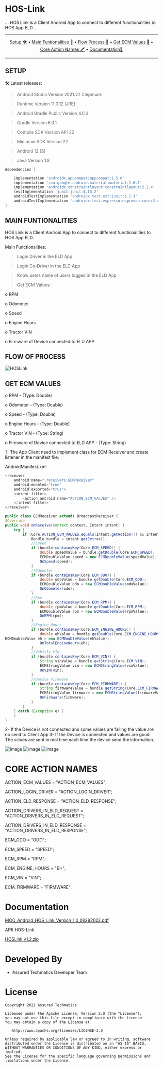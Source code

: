 # HOS-Link

... HOS Link is a Client Android App to connect to different functionalities to HOS App ELD....

-------

<p align="center">
    <a href="#setup">Setup 🛠️</a> &bull;
    <a href="#main-funtionalities">Main Funtionalities 🚀</a> &bull;
    <a href="#flow-of-process">Flow Process 🧬</a> &bull;
    <a href="#get-ecm-values">Get ECM Values 📖</a> &bull;
    <a href="#core-action-names">Core Action Names 🖍️</a> &bull;
    <a href="#documentation">Documentation📖</a>
</p>

-------

## SETUP

🛠️ Latest releases:

>	Android Studio Version 2021.2.1 Chipmunk

>	Runtime Version 11.0.12 (JRE)

>	Android Gradle Public Version 4.0.2

>	Gradle Version 6.0.1

>	Compile SDK Version API 32

>	Minimum SDK Version 22

>	Android 12 (S)

>	Java Version 1.8

```gradle
dependencies {

    implementation 'androidx.appcompat:appcompat:1.5.0'
    implementation 'com.google.android.material:material:1.6.1'
    implementation 'androidx.constraintlayout:constraintlayout:2.1.4'
    testImplementation 'junit:junit:4.13.2'
    androidTestImplementation 'androidx.test.ext:junit:1.1.3'
    androidTestImplementation 'androidx.test.espresso:espresso-core:3.4.0'
}
```

## MAIN FUNTIONALITIES

HOS Link is a Client Android App to connect to different functionalities to HOS App ELD.

Main Functionalities:

>	Login Driver in the ELD App

>	Login Co-Driver in the ELD App

>	Know users name of users logged in the ELD App

>	Get ECM Values:

o	RPM

o	Odometer

o	Speed

o	Engine Hours

o	Tractor VIN

o	Firmware of Device connected to ELD APP

## FLOW OF PROCESS

![HOSLink](https://user-images.githubusercontent.com/15363215/187051132-0fc9e67f-d65c-4a8d-94e3-0bc3d946623e.PNG)


## GET ECM VALUES

o	RPM - (Type: Double)

o	Odometer - (Type: Double)

o	Speed - (Type: Double)

o	Engine Hours - (Type: Double)

o	Tractor VIN - (Type: String)

o	Firmware of Device connected to ELD APP - (Type: String)

1-	The App Client need to implement class for ECM Receiver and create listener in the manifest file:

AndroidManifest.xml

```java
<receiver
    android:name=".receivers.ECMReceiver"
    android:enabled="true"
    android:exported="true">
    <intent-filter>
        <action android:name="ACTION_ECM_VALUES" />
    </intent-filter>
</receiver>

public class ECMReceiver extends BroadcastReceiver {
@Override
public void onReceive(Context context, Intent intent) {
    try {
        if (Core.ACTION_ECM_VALUES.equals(intent.getAction()) && intent.getExtras() != null) {
            Bundle bundle = intent.getExtras();
            //Speed
            if (bundle.containsKey(Core.ECM_SPEED)) {
                double speedValue = bundle.getDouble(Core.ECM_SPEED);
                ECMDoubleValue speed = new ECMDoubleValue(speedValue);
                OnSpeed(speed);
            }
            //Odometer
            if (bundle.containsKey(Core.ECM_ODO)) {
                double odoValue = bundle.getDouble(Core.ECM_ODO);
                ECMDoubleValue odo = new ECMDoubleValue(odoValue);
                OnOdometer(odo);
            }
            //Rpm
            if (bundle.containsKey(Core.ECM_RPM)) {
                double rpmValue = bundle.getDouble(Core.ECM_RPM);
                ECMDoubleValue rpm = new ECMDoubleValue(rpmValue);
                OnRPM(rpm);
            }
            //Engine Hours
            if (bundle.containsKey(Core.ECM_ENGINE_HOURS)) {
                double ehValue = bundle.getDouble(Core.ECM_ENGINE_HOURS);
ECMDoubleValue eh = new ECMDoubleValue(ehValue);
                OnTotalEngineHours(eh);
            }
            //Vehicle VIN
            if (bundle.containsKey(Core.ECM_VIN)) {
                String vinValue = bundle.getString(Core.ECM_VIN);
                ECMStringValue vin = new ECMStringValue(vinValue);
                OnVIN(vin);
            }
            //Device Firmware
            if (bundle.containsKey(Core.ECM_FIRMWARE)) {
                String firmwareValue = bundle.getString(Core.ECM_FIRMWARE);
                ECMStringValue firmware = new ECMStringValue(firmwareValue);
                OnFirmware(firmware);
            }
        }
    } catch (Exception e) {
    }
}


```

2-	If the Device is not connected and some values are failing the value are no send to Client App
3-	If the Device is connected and values are good. The values are sent in real time each time the device send the information.

![image](https://user-images.githubusercontent.com/15363215/187050951-c88f7ddf-33f3-40cc-83e4-3f0d35ed40b2.png)
![image](https://user-images.githubusercontent.com/15363215/187050952-90a3d800-a462-4e21-815d-7ed62b6c57a8.png)
![image](https://user-images.githubusercontent.com/15363215/187050957-78b3493f-238a-489e-9583-a5217c02a40b.png)



# CORE ACTION NAMES

ACTION_ECM_VALUES = "ACTION_ECM_VALUES";

ACTION_LOGIN_DRIVER = "ACTION_LOGIN_DRIVER";

ACTION_ELD_RESPONSE = "ACTION_ELD_RESPONSE";

ACTION_DRIVERS_IN_ELD_REQUEST = "ACTION_DRIVERS_IN_ELD_REQUEST";

ACTION_DRIVERS_IN_ELD_RESPONSE = "ACTION_DRIVERS_IN_ELD_RESPONSE";

ECM_ODO = "ODO";

ECM_SPEED = "SPEED";

ECM_RPM = "RPM";

ECM_ENGINE_HOURS = "EH";

ECM_VIN = "VIN";

ECM_FIRMWARE = "FIRMWARE";

# Documentation


[MOO_Android_HOS_Link_Version_1.0_08282022.pdf](https://github.com/assuredtracking/HOS-Link/files/9509049/MOO_Android_HOS_Link_Version_1.0_08282022.pdf)

APK HOS-Link

[HOSLink v1.2.zip](https://github.com/assuredtracking/HOS-Link/files/9509050/HOSLink.v1.2.zip)

# Developed By

- Assured Techmatics Developer Team

# License

    Copyright 2022 Assured Techmatics

    Licensed under the Apache License, Version 2.0 (the "License");
    you may not use this file except in compliance with the License.
    You may obtain a copy of the License at

       http://www.apache.org/licenses/LICENSE-2.0

    Unless required by applicable law or agreed to in writing, software
    distributed under the License is distributed on an "AS IS" BASIS,
    WITHOUT WARRANTIES OR CONDITIONS OF ANY KIND, either express or implied.
    See the License for the specific language governing permissions and
    limitations under the License.
